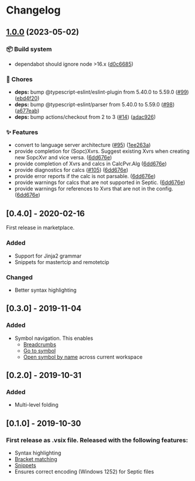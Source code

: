 # Changelog

## [1.0.0](https://github.com/equinor/vscode-septic/compare/v0.5.0...v1.0.0) (2023-05-02)


### 📦 Build system

* dependabot should ignore node &gt;16.x ([d0c6685](https://github.com/equinor/vscode-septic/commit/d0c6685cebb5da30d312c57f4fa1fa97b61ea7ad))


### 🧹 Chores

* **deps:** bump @typescript-eslint/eslint-plugin from 5.40.0 to 5.59.0 ([#99](https://github.com/equinor/vscode-septic/issues/99)) ([ebd4f20](https://github.com/equinor/vscode-septic/commit/ebd4f201e10dd1248036cfb751808050e23492eb))
* **deps:** bump @typescript-eslint/parser from 5.40.0 to 5.59.0 ([#98](https://github.com/equinor/vscode-septic/issues/98)) ([a677eab](https://github.com/equinor/vscode-septic/commit/a677eaba47950cb713acd2aeec5c01f5b44dbe72))
* **deps:** bump actions/checkout from 2 to 3 ([#14](https://github.com/equinor/vscode-septic/issues/14)) ([adac926](https://github.com/equinor/vscode-septic/commit/adac9261ac5cd69cff99d9cc0246e4a30d5b434d))


### ✨ Features

* convert to language server architecture ([#95](https://github.com/equinor/vscode-septic/issues/95)) ([1ee263a](https://github.com/equinor/vscode-septic/commit/1ee263a5ae87cba977fcadd93f1db50fc214a165))
* provide completion for (Sopc)Xvrs. Suggest existing Xvrs when creating new SopcXvr and vice versa. ([6dd676e](https://github.com/equinor/vscode-septic/commit/6dd676e5b4d96b7083061979ed55dbebe62da3fd))
* provide completion of Xvrs and calcs in CalcPvr.Alg ([6dd676e](https://github.com/equinor/vscode-septic/commit/6dd676e5b4d96b7083061979ed55dbebe62da3fd))
* provide diagnostics for calcs ([#105](https://github.com/equinor/vscode-septic/issues/105)) ([6dd676e](https://github.com/equinor/vscode-septic/commit/6dd676e5b4d96b7083061979ed55dbebe62da3fd))
* provide error reports if the calc is not parsable. ([6dd676e](https://github.com/equinor/vscode-septic/commit/6dd676e5b4d96b7083061979ed55dbebe62da3fd))
* provide warnings for calcs that are not supported in Septic. ([6dd676e](https://github.com/equinor/vscode-septic/commit/6dd676e5b4d96b7083061979ed55dbebe62da3fd))
* provide warnings for references to Xvrs that are not in the config. ([6dd676e](https://github.com/equinor/vscode-septic/commit/6dd676e5b4d96b7083061979ed55dbebe62da3fd))

## [0.4.0] - 2020-02-16

First release in marketplace.

### Added

-   Support for Jinja2 grammar
-   Snippets for mastertcip and remotetcip

### Changed

-   Better syntax highlighting

## [0.3.0] - 2019-11-04

### Added

-   Symbol navigation. This enables
    -   [Breadcrumbs](https://code.visualstudio.com/docs/editor/editingevolved#_breadcrumbs)
    -   [Go to symbol](https://code.visualstudio.com/docs/editor/editingevolved#_go-to-symbol)
    -   [Open symbol by name](https://code.visualstudio.com/docs/editor/editingevolved#_open-symbol-by-name) across current workspace

## [0.2.0] - 2019-10-31

### Added

-   Multi-level folding

## [0.1.0] - 2019-10-30

### First release as .vsix file. Released with the following features:

-   Syntax highlighting
-   [Bracket matching](https://code.visualstudio.com/docs/editor/editingevolved#_bracket-matching)
-   [Snippets](https://code.visualstudio.com/docs/editor/userdefinedsnippets)
-   Ensures correct encoding (Windows 1252) for Septic files

